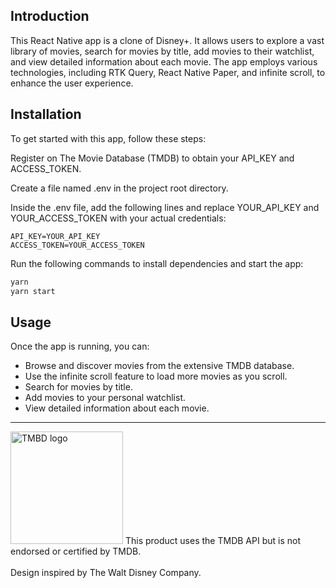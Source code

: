## Introduction
This React Native app is a clone of Disney+. It allows users to explore a vast library of movies, search for movies by title, add movies to their watchlist, and view detailed information about each movie. The app employs various technologies, including RTK Query, React Native Paper, and infinite scroll, to enhance the user experience.

## Installation
To get started with this app, follow these steps:

Register on The Movie Database (TMDB) to obtain your API_KEY and ACCESS_TOKEN.

Create a file named .env in the project root directory.

Inside the .env file, add the following lines and replace YOUR_API_KEY and YOUR_ACCESS_TOKEN with your actual credentials:


```.env .env
API_KEY=YOUR_API_KEY
ACCESS_TOKEN=YOUR_ACCESS_TOKEN
```
Run the following commands to install dependencies and start the app:

```bash bash
yarn
yarn start
```

## Usage
Once the app is running, you can:

- Browse and discover movies from the extensive TMDB database.
- Use the infinite scroll feature to load more movies as you scroll.
- Search for movies by title.
- Add movies to your personal watchlist.
- View detailed information about each movie.

---

<img src="https://www.themoviedb.org/assets/2/v4/logos/v2/blue_short-8e7b30f73a4020692ccca9c88bafe5dcb6f8a62a4c6bc55cd9ba82bb2cd95f6c.svg" alt="TMBD logo" width="180" >
This product uses the TMDB API but is not endorsed or certified by TMDB.
<br/>
<br/>
Design inspired by The Walt Disney Company.
